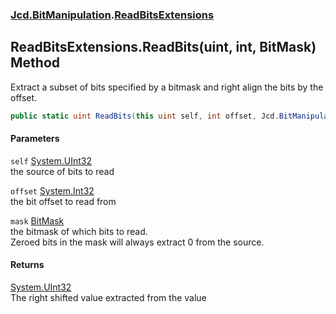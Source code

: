 ### [Jcd.BitManipulation](Jcd_BitManipulation.md 'Jcd.BitManipulation').[ReadBitsExtensions](Jcd_BitManipulation_ReadBitsExtensions.md 'Jcd.BitManipulation.ReadBitsExtensions')
## ReadBitsExtensions.ReadBits(uint, int, BitMask) Method
Extract a subset of bits specified by a bitmask and right align the bits by the offset.   
```csharp
public static uint ReadBits(this uint self, int offset, Jcd.BitManipulation.BitMask mask);
```
#### Parameters
<a name='Jcd_BitManipulation_ReadBitsExtensions_ReadBits(uint_int_Jcd_BitManipulation_BitMask)_self'></a>
`self` [System.UInt32](https://docs.microsoft.com/en-us/dotnet/api/System.UInt32 'System.UInt32')  
the source of bits to read
  
<a name='Jcd_BitManipulation_ReadBitsExtensions_ReadBits(uint_int_Jcd_BitManipulation_BitMask)_offset'></a>
`offset` [System.Int32](https://docs.microsoft.com/en-us/dotnet/api/System.Int32 'System.Int32')  
the bit offset to read from
  
<a name='Jcd_BitManipulation_ReadBitsExtensions_ReadBits(uint_int_Jcd_BitManipulation_BitMask)_mask'></a>
`mask` [BitMask](Jcd_BitManipulation_BitMask.md 'Jcd.BitManipulation.BitMask')  
the bitmask of which bits to read.  
            Zeroed bits in the mask will always extract 0 from the source.  
            
  
#### Returns
[System.UInt32](https://docs.microsoft.com/en-us/dotnet/api/System.UInt32 'System.UInt32')  
The right shifted value extracted from the value

